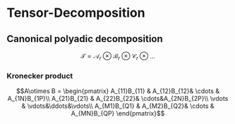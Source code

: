 # Tensor-Decomposition
## Canonical polyadic decomposition
  ```math
  \mathcal{T} = \mathcal{A}_r\otimes\mathcal{B}_r\otimes\mathcal{C}_r\otimes...
  ```
### Kronecker product
  ```math
  A\otimes B = 
  \begin{pmatrix}
  A_{11}B_{11} & A_{12}B_{12}& \cdots & A_{1N}B_{1P}\\
  A_{21}B_{21} & A_{22}B_{22}& \cdots&A_{2N}B_{2P}\\
  \vdots & \vdots&\ddots&\vdots\\
  A_{M1}B_{Q1}  & A_{M2}B_{Q2}& \cdots & A_{MN}B_{QP}
  \end{pmatrix}
  ```
##
